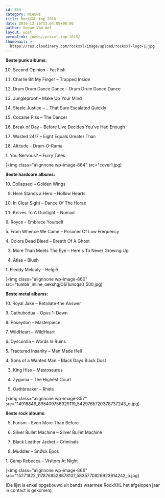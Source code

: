 ```yaml
---
id: 854
category: Nieuws
title: RockXXL top 2016
date: 2016-12-26T13:04:08+00:00
author: Seppe Van Ael
layout: post
permalink: /news/rockxxl-top-2016/
thumbnail: >-
  https://res.cloudinary.com/rockxxl/image/upload/rockxxl-logo-1.jpg
---
```

**Beste punk albums:**

10. Second Opinion – Fat Fish

9. Charlie Bit My Finger – Trapped Inside

8. Drum Drum Dance Dance – Drum Drum Dance Dance

7. Jungleproof – Make Up Your Mind

6. Steele Justice – &#8230;That Sure Escalated Quickly

5. Cocaine Piss – The Dancer

4. Break of Day – Before Live Decides You've Had Enough

3. Wasted 24/7 – Eight Equals Greater Than

2. Altitude – Dram-O-Rama

1. You Nervous? – Furry Tales

[<img class="alignnone wp-image-864" src="cover1.jpg)

**Beste hardcore albums:**

10. Collapsed – Golden Wings

9. Here Stands a Hero – Hollow Hearts

8. In Clear Sight – Dance Of The Horae

7. Knives To A Gunfight – Nomad

6. Royce – Embrace Yourself

5. From Whence We Came – Prisoner Of Low Frequency

4. Colors Dead Bleed – Breath Of A Ghost

3. More Than Meets The Eye – Here's To Never Growing Up

2. Atlas – Blush

1. Fleddy Melculy – Helgië

[<img class="alignnone wp-image-860" src="tumblr_inline_oekshgjO6l1uncqs0_500.jpg)

**Beste metal albums:**

10. Royal Jake – Retaliate-the Answer

9. Cathubodua – Opus 1: Dawn

8. Poseydon – Masterpiece

7. WildHeart – WildHeart

6. Dyscordia – Words In Ruins

5. Fractured Insanity – Man Made Hell

4. Sons of a Wanted Man – Black Days Black Dust

3. King Hiss – Mastosaurus

2. Zygoma – The Highest Court

1. Oathbreaker – Rheia

[<img class="alignnone wp-image-857" src="14918849_898409756929119_5429765720378737243_o.jpg)

**Beste rock albums:**

5. Furism – Even More Than Before

4. Silver Bullet Machine – Silver Bullet Machine

3. Black Leather Jacket – Criminals

2. Muddler – SnØck Epos

1. Camp Rebecca – Visitors At Night

[<img class="alignnone wp-image-866" src="15271822_1178768528878107_5835770826923914242_o.jpg)

(De lijst is enkel opgebouwd uit bands waarmee RockXXL het afgelopen jaar in contact is gekomen)